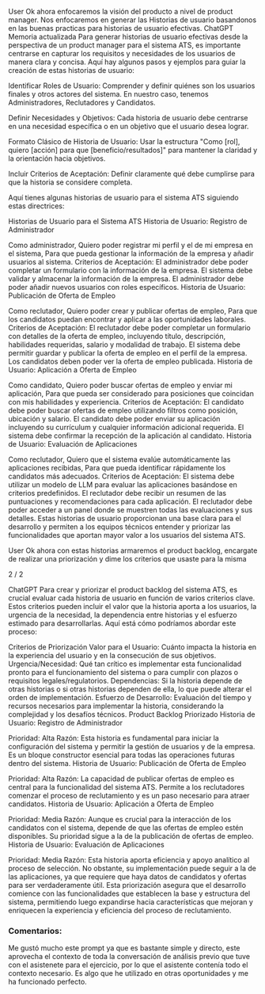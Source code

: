 User
Ok ahora enfocaremos la visión del producto a nivel de product manager. Nos enfocaremos en generar las Historias de usuario basandonos en las buenas practicas para historias de usuario efectivas.
ChatGPT
Memoria actualizada
Para generar historias de usuario efectivas desde la perspectiva de un product manager para el sistema ATS, es importante centrarse en capturar los requisitos y necesidades de los usuarios de manera clara y concisa. Aquí hay algunos pasos y ejemplos para guiar la creación de estas historias de usuario:

Identificar Roles de Usuario: Comprender y definir quiénes son los usuarios finales y otros actores del sistema. En nuestro caso, tenemos Administradores, Reclutadores y Candidatos.

Definir Necesidades y Objetivos: Cada historia de usuario debe centrarse en una necesidad específica o en un objetivo que el usuario desea lograr.

Formato Clásico de Historia de Usuario: Usar la estructura "Como [rol], quiero [acción] para que [beneficio/resultados]" para mantener la claridad y la orientación hacia objetivos.

Incluir Criterios de Aceptación: Definir claramente qué debe cumplirse para que la historia se considere completa.

Aquí tienes algunas historias de usuario para el sistema ATS siguiendo estas directrices:

Historias de Usuario para el Sistema ATS
Historia de Usuario: Registro de Administrador

Como administrador,
Quiero poder registrar mi perfil y el de mi empresa en el sistema,
Para que pueda gestionar la información de la empresa y añadir usuarios al sistema.
Criterios de Aceptación:
El administrador debe poder completar un formulario con la información de la empresa.
El sistema debe validar y almacenar la información de la empresa.
El administrador debe poder añadir nuevos usuarios con roles específicos.
Historia de Usuario: Publicación de Oferta de Empleo

Como reclutador,
Quiero poder crear y publicar ofertas de empleo,
Para que los candidatos puedan encontrar y aplicar a las oportunidades laborales.
Criterios de Aceptación:
El reclutador debe poder completar un formulario con detalles de la oferta de empleo, incluyendo título, descripción, habilidades requeridas, salario y modalidad de trabajo.
El sistema debe permitir guardar y publicar la oferta de empleo en el perfil de la empresa.
Los candidatos deben poder ver la oferta de empleo publicada.
Historia de Usuario: Aplicación a Oferta de Empleo

Como candidato,
Quiero poder buscar ofertas de empleo y enviar mi aplicación,
Para que pueda ser considerado para posiciones que coincidan con mis habilidades y experiencia.
Criterios de Aceptación:
El candidato debe poder buscar ofertas de empleo utilizando filtros como posición, ubicación y salario.
El candidato debe poder enviar su aplicación incluyendo su currículum y cualquier información adicional requerida.
El sistema debe confirmar la recepción de la aplicación al candidato.
Historia de Usuario: Evaluación de Aplicaciones

Como reclutador,
Quiero que el sistema evalúe automáticamente las aplicaciones recibidas,
Para que pueda identificar rápidamente los candidatos más adecuados.
Criterios de Aceptación:
El sistema debe utilizar un modelo de LLM para evaluar las aplicaciones basándose en criterios predefinidos.
El reclutador debe recibir un resumen de las puntuaciones y recomendaciones para cada aplicación.
El reclutador debe poder acceder a un panel donde se muestren todas las evaluaciones y sus detalles.
Estas historias de usuario proporcionan una base clara para el desarrollo y permiten a los equipos técnicos entender y priorizar las funcionalidades que aportan mayor valor a los usuarios del sistema ATS.

User
Ok ahora con estas historias armaremos el product backlog, encargate de realizar una priorización y dime los criterios que usaste para la misma

2 / 2

ChatGPT
Para crear y priorizar el product backlog del sistema ATS, es crucial evaluar cada historia de usuario en función de varios criterios clave. Estos criterios pueden incluir el valor que la historia aporta a los usuarios, la urgencia de la necesidad, la dependencia entre historias y el esfuerzo estimado para desarrollarlas. Aquí está cómo podríamos abordar este proceso:

Criterios de Priorización
Valor para el Usuario: Cuánto impacta la historia en la experiencia del usuario y en la consecución de sus objetivos.
Urgencia/Necesidad: Qué tan crítico es implementar esta funcionalidad pronto para el funcionamiento del sistema o para cumplir con plazos o requisitos legales/regulatorios.
Dependencias: Si la historia depende de otras historias o si otras historias dependen de ella, lo que puede alterar el orden de implementación.
Esfuerzo de Desarrollo: Evaluación del tiempo y recursos necesarios para implementar la historia, considerando la complejidad y los desafíos técnicos.
Product Backlog Priorizado
Historia de Usuario: Registro de Administrador

Prioridad: Alta
Razón: Esta historia es fundamental para iniciar la configuración del sistema y permitir la gestión de usuarios y de la empresa. Es un bloque constructor esencial para todas las operaciones futuras dentro del sistema.
Historia de Usuario: Publicación de Oferta de Empleo

Prioridad: Alta
Razón: La capacidad de publicar ofertas de empleo es central para la funcionalidad del sistema ATS. Permite a los reclutadores comenzar el proceso de reclutamiento y es un paso necesario para atraer candidatos.
Historia de Usuario: Aplicación a Oferta de Empleo

Prioridad: Media
Razón: Aunque es crucial para la interacción de los candidatos con el sistema, depende de que las ofertas de empleo estén disponibles. Su prioridad sigue a la de la publicación de ofertas de empleo.
Historia de Usuario: Evaluación de Aplicaciones

Prioridad: Media
Razón: Esta historia aporta eficiencia y apoyo analítico al proceso de selección. No obstante, su implementación puede seguir a la de las aplicaciones, ya que requiere que haya datos de candidatos y ofertas para ser verdaderamente útil.
Esta priorización asegura que el desarrollo comience con las funcionalidades que establecen la base y estructura del sistema, permitiendo luego expandirse hacia características que mejoran y enriquecen la experiencia y eficiencia del proceso de reclutamiento.




### Comentarios:

Me gustó mucho este prompt ya que es bastante simple y directo, este aprovecha el contexto de toda la conversación de análisis previo que tuve con el asistenete para el ejercicio, por lo que el asistente contenía todo el contexto  necesario. Es algo que he utilizado en otras oportunidades y me ha funcionado perfecto.


